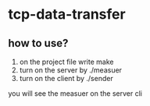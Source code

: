 # tcp-data-transfer
## how to use?
1. on the project file write make
2. turn on the server by ./measuer
3. turn on the client by ./sender

you will see the measuer on the server cli
